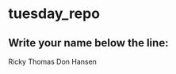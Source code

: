# tuesday_repo

Write your name below the line:
--------------------------------------------------------
Ricky Thomas
Don Hansen
